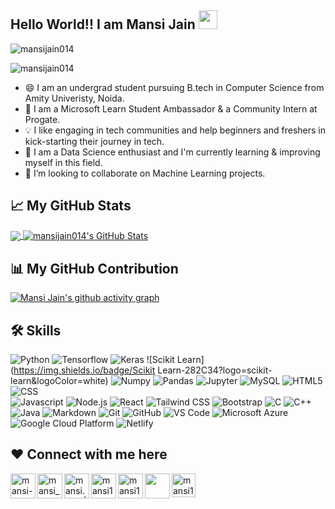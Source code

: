 ## Hello World!! I am Mansi Jain <img src="https://raw.githubusercontent.com/MartinHeinz/MartinHeinz/master/wave.gif" width="30px">

![mansijain014](mansijain.gif)

<a><img src="https://komarev.com/ghpvc/?username=mansijain014&label=Views&color=blue&style=plastic" alt="mansijain014"/></a>
</center>

- 😄 I am an undergrad student pursuing B.tech in Computer Science from Amity Univeristy, Noida. 
- 🙌 I am a Microsoft Learn Student Ambassador & a Community Intern at Progate. 
- 💡 I like engaging in tech communities and help beginners and freshers in kick-starting their journey in tech. 
- 🌱 I am a Data Science enthusiast and I'm currently learning & improving myself in this field.
- 👯 I’m looking to collaborate on Machine Learning projects.


## &#x1f4c8; My GitHub Stats

<a href="https://github.com/mansijain014/mansijain014">
  <img align="center" src="https://github-readme-stats.vercel.app/api/top-langs/?username=mansijain014&hide=java,html&title_color=ffffff&text_color=c9cacc&icon_color=2bbc8a&bg_color=1d1f21" />
</a>

<a href="https://github.com/mansijain014/mansijain014">
  <img align="center" src="https://github-readme-stats.vercel.app/api?username=mansijain014&show_icons=true&line_height=27&count_private=true&title_color=ffffff&text_color=c9cacc&icon_color=2bbc8a&bg_color=1d1f21" alt="mansijain014's GitHub Stats" />
</a>

## 📊 My GitHub Contribution

[![Mansi Jain's github activity graph](https://activity-graph.herokuapp.com/graph?username=mansijain014)](https://github.com/mansijain014/github-readme-activity-graph)

## 🛠 Skills
![Python](https://img.shields.io/badge/Python-14354C?style=for-the-badge&logo=python&logoColor=white)
![Tensorflow](https://img.shields.io/badge/TensorFlow%20-%23FF6F00.svg?&style=for-the-badge&logo=TensorFlow&logoColor=white)
![Keras](https://img.shields.io/badge/Keras%20-%23D00000.svg?&style=for-the-badge&logo=Keras&logoColor=white)
![Scikit Learn](https://img.shields.io/badge/Scikit Learn-282C34?logo=scikit-learn&logoColor=white)
![Numpy](https://img.shields.io/badge/numpy%20-%23013243.svg?&style=for-the-badge&logo=numpy&logoColor=white)
![Pandas](https://img.shields.io/badge/pandas%20-%23150458.svg?&style=for-the-badge&logo=pandas&logoColor=white)
![Jupyter](https://img.shields.io/badge/Jupyter%20-%23F37626.svg?&style=for-the-badge&logo=Jupyter&logoColor=white)
![MySQL](https://img.shields.io/badge/MySQL-00000F?style=for-the-badge&logo=mysql&logoColor=white)
![HTML5](https://img.shields.io/badge/HTML5-E34F26?style=for-the-badge&logo=html5&logoColor=white)
![CSS](https://img.shields.io/badge/CSS-239120?&style=for-the-badge&logo=css3&logoColor=white)	
![Javascript](https://img.shields.io/badge/JavaScript-F7DF1E?style=for-the-badge&logo=javascript&logoColor=black)
![Node.js](https://img.shields.io/badge/Node.js-43853D?style=for-the-badge&logo=node.js&logoColor=white)
![React](https://img.shields.io/badge/React-20232A?style=for-the-badge&logo=react&logoColor=61DAFB)
![Tailwind CSS](https://img.shields.io/badge/Tailwind_CSS-38B2AC?style=for-the-badge&logo=tailwind-css&logoColor=white)
![Bootstrap](https://img.shields.io/badge/Bootstrap-563D7C?style=for-the-badge&logo=bootstrap&logoColor=white)
![C](https://img.shields.io/badge/C-00599C?style=for-the-badge&logo=c&logoColor=white)
![C++](https://img.shields.io/badge/C%2B%2B-00599C?style=for-the-badge&logo=c%2B%2B&logoColor=white)
![Java](https://img.shields.io/badge/Java-ED8B00?style=for-the-badge&logo=java&logoColor=white)
![Markdown](https://img.shields.io/badge/Markdown-000000?style=for-the-badge&logo=markdown&logoColor=white)
![Git](https://img.shields.io/badge/-Git-%23F05032?style=for-the-badge&logo=git&logoColor=%23ffffff)
![GitHub](	https://img.shields.io/badge/GitHub-100000?style=for-the-badge&logo=github&logoColor=white)
![VS Code](http://img.shields.io/badge/-VS%20Code-007ACC?style=for-the-badge&logo=visual-studio-code&logoColor=ffffff)
![Microsoft Azure](	https://img.shields.io/badge/Microsoft_Azure-0089D6?style=for-the-badge&logo=microsoft-azure&logoColor=white)
![Google Cloud Platform](https://img.shields.io/badge/Google_Cloud-4285F4?style=for-the-badge&logo=google-cloud&logoColor=white)
![Netlify](https://img.shields.io/badge/Netlify-00C7B7?style=for-the-badge&logo=netlify&logoColor=white)

## ❤ Connect with me here

[<img align="left" alt="mansi-jain-470121198 | LinkedIn" width="40px" src="https://img.icons8.com/color/48/000000/linkedin.png" />][linkedin]
[<img align="left" alt="mansi_jain014 | Twitter" width="40px" src="https://img.icons8.com/fluent/48/000000/twitter.png"/>][twitter]
[<img align="left" alt="mansi.cpp | Instagram" width="40px" src="https://img.icons8.com/fluent/64/000000/instagram-new.png"/>][instagram]
[<img align="left" alt="mansi142002 | Medium" width="40px" src="https://img.icons8.com/ios-filled/50/000000/medium-monogram--v1.png"/>][medium]
[<img align="left" alt="mansi142002 | Devpost" width="40px" src="https://iconape.com/wp-content/png_logo_vector/devpost-logo.png"/>][devpost]
[<img align="left" width="40px" src="https://img.icons8.com/color/48/000000/youtube-play.png"/>][youtube]
[<img align="left" alt="mansi142002 | Hackerrank" width="38px" height="38px" src="https://1.bp.blogspot.com/-ULT9oDhqr24/XJYCrttOEpI/AAAAAAAAJYE/inXHXlzblBI3SbcGpiUj4TMNj-E8uPlaQCK4BGAYYCw/s640/logo%2Bhackerrank%2Bicon.png"/>][hackerrank]

[linkedin]: https://www.linkedin.com/in/mansi-jain-470121198/
[twitter]: https://twitter.com/mansi_jain014
[instagram]: https://www.instagram.com/mansi.cpp/
[medium]: https://mansi142002.medium.com/
[youtube]: https://www.youtube.com/channel/UCOWaGmkKIUs3FctpQeS-xSw
[devpost]: https://devpost.com/mansi142002
[hackerrank]: https://www.hackerrank.com/mansi142002
